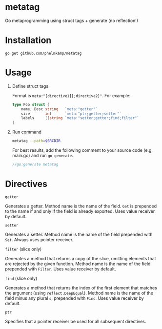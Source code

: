 # metatag
Go metaprogramming using struct tags + generate (no reflection!)

# Installation
`go get github.com/phelmkamp/metatag`

# Usage
1. Define struct tags

	Format is `meta:"[directive1][;directive2]"`. For example:
	```go
	type Foo struct {
		name, Desc string   `meta:"getter"`
		size       int      `meta:"ptr;getter;setter"`
		labels     []string `meta:"setter;getter;find;filter"`
	}
	```

2. Run command
	```bash
	metatag --path=$SRCDIR
	```

	For best results, add the following comment to your source code (e.g. main.go) and run `go generate`.

	```go
	//go:generate metatag
	```

# Directives
`getter`

Generates a getter. Method name is the name of the field. `Get` is prepended to the name if and only if the field is already exported. Uses value receiver by default.

`setter`

Generates a setter. Method name is the name of the field prepended with `Set`. Always uses pointer receiver.

`filter` (slice only)

Generates a method that returns a copy of the slice, omitting elements that are rejected by the given function. Method name is the name of the field prepended with `Filter`. Uses value receiver by default.

`find` (slice only)

Generates a method that returns the index of the first element that matches the argument (using `reflect.DeepEqual`). Method name is the name of the field minus any plural `s`, prepended with `Find`. Uses value receiver by default.

`ptr`

Specifies that a pointer receiver be used for all subsequent directives.
